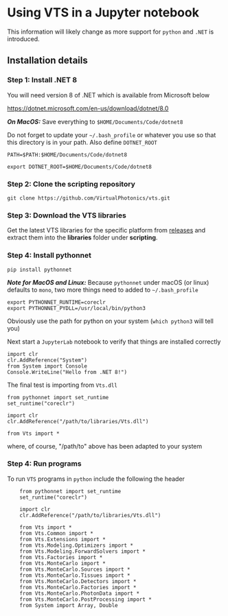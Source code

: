 # Using VTS in a Jupyter notebook

This information will likely change as more support for `python` and `.NET` is introduced.  

## Installation details

### Step 1: Install .NET 8

You will need version 8 of .NET which is available from Microsoft below

https://dotnet.microsoft.com/en-us/download/dotnet/8.0


***On MacOS:***
Save everything to `$HOME/Documents/Code/dotnet8`

Do not forget to update your `~/.bash_profile` or whatever you use so that this directory is in your path.  Also define `DOTNET_ROOT` 

    PATH=$PATH:$HOME/Documents/Code/dotnet8
  
    export DOTNET_ROOT=$HOME/Documents/Code/dotnet8

### Step 2: Clone the scripting repository

    git clone https://github.com/VirtualPhotonics/vts.git

### Step 3: Download the VTS libraries

Get the latest VTS libraries for the specific platform from [releases](https://github.com/VirtualPhotonics/Vts.Scripting.Python/releases) and extract them into the **libraries** folder under **scripting**. 

### Step 4: Install pythonnet

    pip install pythonnet

***Note for MacOS and Linux:*** Because `pythonnet` under macOS (or linux) defaults to `mono`, two more things need to added to `~/.bash_profile`

    export PYTHONNET_RUNTIME=coreclr
    export PYTHONNET_PYDLL=/usr/local/bin/python3   
    
Obviously use the path for python on your system  (`which python3` will tell you)

Next start a `JupyterLab` notebook to verify that things are installed correctly

    import clr
    clr.AddReference("System")
    from System import Console
    Console.WriteLine("Hello from .NET 8!")

The final test is importing from `Vts.dll`
    
    from pythonnet import set_runtime
    set_runtime("coreclr")

    import clr
    clr.AddReference("/path/to/libraries/Vts.dll")    
    
    from Vts import *

where, of course, "/path/to" above has been adapted to your system

### Step 4: Run programs

To run `VTS` programs in `python` include the following the header

```
    from pythonnet import set_runtime
    set_runtime("coreclr")

    import clr
    clr.AddReference("/path/to/libraries/Vts.dll")    
    
    from Vts import *
    from Vts.Common import *
    from Vts.Extensions import *
    from Vts.Modeling.Optimizers import *
    from Vts.Modeling.ForwardSolvers import *
    from Vts.Factories import *
    from Vts.MonteCarlo import *
    from Vts.MonteCarlo.Sources import *
    from Vts.MonteCarlo.Tissues import *
    from Vts.MonteCarlo.Detectors import *
    from Vts.MonteCarlo.Factories import *
    from Vts.MonteCarlo.PhotonData import *
    from Vts.MonteCarlo.PostProcessing import *
    from System import Array, Double
```
